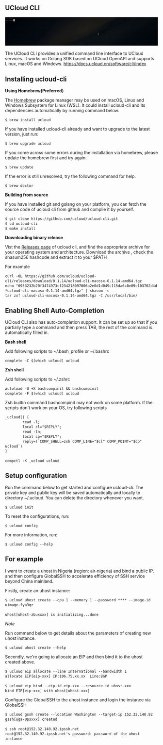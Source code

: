 ##  UCloud CLI 

![](./docs/_static/ucloud_cli_demo.gif)

The UCloud CLI provides a unified command line interface to UCloud services. It works on Golang SDK based on UCloud OpenAPI and supports Linux, macOS and Windows. 
https://docs.ucloud.cn/software/cli/index

## Installing ucloud-cli

**Using Homebrew(Preferred)**

The [Homebrew](https://docs.brew.sh/Installation) package manager may be used on macOS, Linux and Windows Subsystem for Linux (WSL).
It could install ucloud-cli and its dependencies automatically by running command below.

```
$ brew install ucloud
```

If you have installed ucloud-cli already and want to upgrade to the latest version, just run:

```
$ brew upgrade ucloud
```

If you come across some errors during the installation via homebrew, please update the homebrew first and try again.

```
$ brew update
```

If the error is still unresolved, try the following command for help.

```
$ brew doctor
```

**Building from source**

If you have installed git and golang on your platform, you can fetch the source code of ucloud cli from github and complie it by yourself.

```
$ git clone https://github.com/ucloud/ucloud-cli.git
$ cd ucloud-cli
$ make install
```

**Downloading binary release**

Vist the [Releases page](https://github.com/ucloud/ucloud-cli/releases) of ucloud cli, and find the appropriate archive for your operating system and architecture.
Download the archive , check the shasum256 hashcode and extract it to your $PATH

For example
```
curl -OL https://github.com/ucloud/ucloud-cli/releases/download/0.1.14/ucloud-cli-macosx-0.1.14-amd64.tgz
echo "6953232b20f3474973cf234218097006a2e0d1d049c115da6c0e09c103762d4d *ucloud-cli-macosx-0.1.14-amd64.tgz" | shasum -c
tar zxf ucloud-cli-macosx-0.1.14-amd64.tgz -C /usr/local/bin/
```

## Enabling Shell Auto-Completion

UCloud CLI also has auto-completion support. It can be set up so that if you partially type a command and then press TAB, the rest of the command is automatically filled in.

**Bash shell** 

Add following scripts to  ~/.bash_profile or ~/.bashrc 

```
complete -C $(which ucloud) ucloud
```

**Zsh shell** 

Add following scripts to ~/.zshrc 

```
autoload -U +X bashcompinit && bashcompinit
complete -F $(which ucloud) ucloud
```
Zsh builtin command bashcompinit may not work on some platform. If the scripts don't work on your OS, try following scripts
```
_ucloud() {
        read -l;
        local cl="$REPLY";
        read -ln;
        local cp="$REPLY";
        reply=(`COMP_SHELL=zsh COMP_LINE="$cl" COMP_POINT="$cp" ucloud`)
}

compctl -K _ucloud ucloud
```


## Setup configuration

Run the command below to get started and configure ucloud-cli. The private key and public key will be saved automatically and locally to directory ~/.ucloud.
You can delete the directory whenever you want.

```
$ ucloud init
```

To reset the configurations, run:

```
$ ucloud config
```

For more information, run:

```
$ ucloud config --help
```

## For example

I want to create a uhost in Nigeria (region: air-nigeria) and bind a public IP, and then configure GlobalSSH to accelerate efficiency of SSH service beyond China mainland.

Firstly, create an uhost instance:

```
$ ucloud uhost create --cpu 1 --memory 1 --password **** --image-id uimage-fya3qr

uhost[uhost-zbuxxxx] is initializing...done
```

*Note* 

Run command below to get details about the parameters of creating new uhost instance.

```
$ ucloud uhost create --help
```

Secondly, we're going to allocate an EIP and then bind it to the uhost created above.

```
$ ucloud eip allocate --line International --bandwidth 1
allocate EIP[eip-xxx] IP:106.75.xx.xx  Line:BGP

$ ucloud eip bind --eip-id eip-xxx --resource-id uhost-xxx
bind EIP[eip-xxx] with uhost[uhost-xxx]
```

Configure the GlobalSSH to the uhost instance and login the instance via GlobalSSH

```
$ ucloud gssh create --location Washington --target-ip 152.32.140.92
gssh[uga-0psxxx] created

$ ssh root@152.32.140.92.ipssh.net
root@152.32.140.92.ipssh.net's password: password of the uhost instance
```
